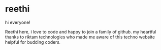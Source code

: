 # reethi

hi everyone!

Reethi here, i love to code and happy to join a family of github.
my heartful thanks to riktam technologies who made me aware of this techno website helpful for budding coders.
